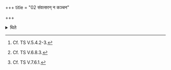 +++
title = "02 संवत्सरन् न कञ्चन"

+++

<details><summary>थिते</summary>

2. For one year (after the fire-building-ritual and the Soma-sacrifice connected with it) (the sacrificer) should not get down (from his vehicle or seat) for anyone[^1]; he should not practise intercourse with any black woman[^2]; he should not eat any bird.[^3]   

[^1]: Cf. TS V.5.4.2-3.   

[^2]: Cf. TS V.6.8.3.   

[^3]: Cf. TS V.7.6.1.  
</details>
